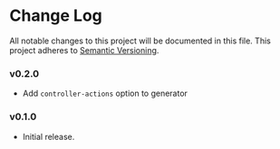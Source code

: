 # Change Log
All notable changes to this project will be documented in this file.
This project adheres to [Semantic Versioning](http://semver.org/).

### v0.2.0

- Add `controller-actions` option to generator
### v0.1.0

* Initial release.
